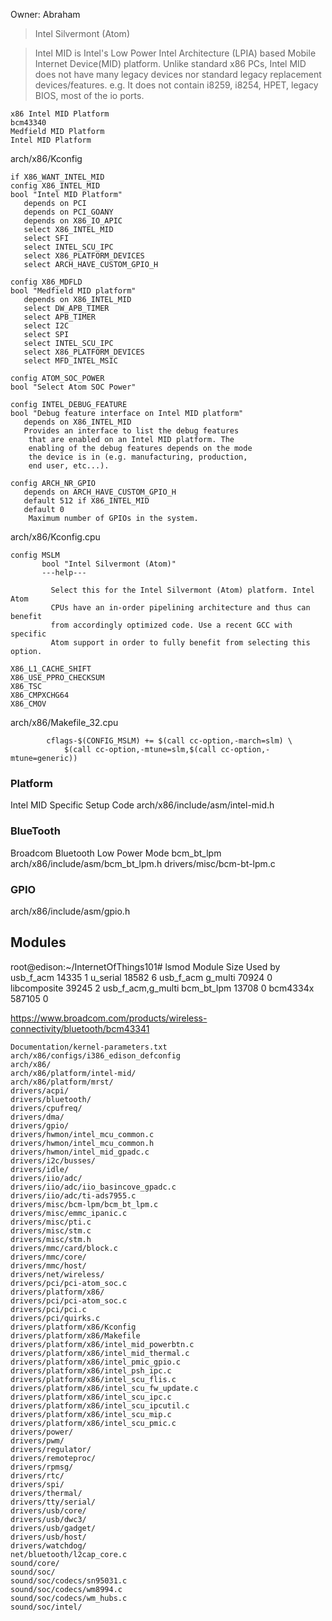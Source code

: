 Owner: Abraham

> Intel Silvermont (Atom)

> Intel MID is Intel's Low Power Intel Architecture (LPIA) based Mobile Internet Device(MID) platform. Unlike standard x86 PCs, Intel MID does not have many legacy devices nor standard legacy replacement devices/features. e.g. It does not contain i8259, i8254, HPET, legacy BIOS, most of the io ports.



    x86 Intel MID Platform
    bcm43340
    Medfield MID Platform
    Intel MID Platform

arch/x86/Kconfig

    if X86_WANT_INTEL_MID
    config X86_INTEL_MID
    bool "Intel MID Platform"
       depends on PCI
       depends on PCI_GOANY
       depends on X86_IO_APIC
       select X86_INTEL_MID
       select SFI
       select INTEL_SCU_IPC
       select X86_PLATFORM_DEVICES
       select ARCH_HAVE_CUSTOM_GPIO_H
    
    config X86_MDFLD
    bool "Medfield MID platform"
       depends on X86_INTEL_MID
       select DW_APB_TIMER
       select APB_TIMER
       select I2C
       select SPI
       select INTEL_SCU_IPC
       select X86_PLATFORM_DEVICES
       select MFD_INTEL_MSIC
    
    config ATOM_SOC_POWER
    bool "Select Atom SOC Power"
    
    config INTEL_DEBUG_FEATURE
    bool "Debug feature interface on Intel MID platform"
       depends on X86_INTEL_MID
       Provides an interface to list the debug features
        that are enabled on an Intel MID platform. The
        enabling of the debug features depends on the mode
        the device is in (e.g. manufacturing, production,
        end user, etc...).

    config ARCH_NR_GPIO
       depends on ARCH_HAVE_CUSTOM_GPIO_H
       default 512 if X86_INTEL_MID
       default 0
        Maximum number of GPIOs in the system.

arch/x86/Kconfig.cpu

    config MSLM
           bool "Intel Silvermont (Atom)"
           ---help---
    
             Select this for the Intel Silvermont (Atom) platform. Intel Atom
             CPUs have an in-order pipelining architecture and thus can benefit
             from accordingly optimized code. Use a recent GCC with specific
             Atom support in order to fully benefit from selecting this option.
    
    X86_L1_CACHE_SHIFT
    X86_USE_PPRO_CHECKSUM
    X86_TSC
    X86_CMPXCHG64
    X86_CMOV
    
arch/x86/Makefile_32.cpu

            cflags-$(CONFIG_MSLM) += $(call cc-option,-march=slm) \
                $(call cc-option,-mtune=slm,$(call cc-option,-mtune=generic))

### Platform

Intel MID Specific Setup Code
arch/x86/include/asm/intel-mid.h

### BlueTooth
Broadcom Bluetooth Low Power Mode
bcm_bt_lpm
arch/x86/include/asm/bcm_bt_lpm.h
drivers/misc/bcm-bt-lpm.c

### GPIO
arch/x86/include/asm/gpio.h

## Modules

root@edison:~/InternetOfThings101# lsmod
Module                  Size  Used by
usb_f_acm              14335  1 
u_serial               18582  6 usb_f_acm
g_multi                70924  0 
libcomposite           39245  2 usb_f_acm,g_multi
bcm_bt_lpm             13708  0 
bcm4334x              587105  0 

    
https://www.broadcom.com/products/wireless-connectivity/bluetooth/bcm43341

    Documentation/kernel-parameters.txt
    arch/x86/configs/i386_edison_defconfig
    arch/x86/
    arch/x86/platform/intel-mid/
    arch/x86/platform/mrst/
    drivers/acpi/
    drivers/bluetooth/
    drivers/cpufreq/
    drivers/dma/
    drivers/gpio/
    drivers/hwmon/intel_mcu_common.c
    drivers/hwmon/intel_mcu_common.h
    drivers/hwmon/intel_mid_gpadc.c
    drivers/i2c/busses/
    drivers/idle/
    drivers/iio/adc/
    drivers/iio/adc/iio_basincove_gpadc.c
    drivers/iio/adc/ti-ads7955.c
    drivers/misc/bcm-lpm/bcm_bt_lpm.c
    drivers/misc/emmc_ipanic.c
    drivers/misc/pti.c
    drivers/misc/stm.c
    drivers/misc/stm.h
    drivers/mmc/card/block.c
    drivers/mmc/core/
    drivers/mmc/host/
    drivers/net/wireless/
    drivers/pci/pci-atom_soc.c
    drivers/platform/x86/
    drivers/pci/pci-atom_soc.c
    drivers/pci/pci.c
    drivers/pci/quirks.c
    drivers/platform/x86/Kconfig
    drivers/platform/x86/Makefile
    drivers/platform/x86/intel_mid_powerbtn.c
    drivers/platform/x86/intel_mid_thermal.c
    drivers/platform/x86/intel_pmic_gpio.c
    drivers/platform/x86/intel_psh_ipc.c
    drivers/platform/x86/intel_scu_flis.c
    drivers/platform/x86/intel_scu_fw_update.c
    drivers/platform/x86/intel_scu_ipc.c
    drivers/platform/x86/intel_scu_ipcutil.c
    drivers/platform/x86/intel_scu_mip.c
    drivers/platform/x86/intel_scu_pmic.c
    drivers/power/
    drivers/pwm/
    drivers/regulator/
    drivers/remoteproc/
    drivers/rpmsg/
    drivers/rtc/
    drivers/spi/
    drivers/thermal/
    drivers/tty/serial/
    drivers/usb/core/
    drivers/usb/dwc3/
    drivers/usb/gadget/
    drivers/usb/host/
    drivers/watchdog/
    net/bluetooth/l2cap_core.c
    sound/core/
    sound/soc/
    sound/soc/codecs/sn95031.c
    sound/soc/codecs/wm8994.c
    sound/soc/codecs/wm_hubs.c
    sound/soc/intel/

